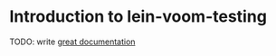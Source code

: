 # Introduction to lein-voom-testing

TODO: write [great documentation](http://jacobian.org/writing/what-to-write/)
